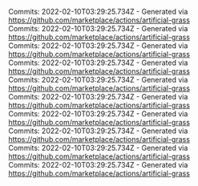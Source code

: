 Commits: 2022-02-10T03:29:25.734Z - Generated via https://github.com/marketplace/actions/artificial-grass
<br>
Commits: 2022-02-10T03:29:25.734Z - Generated via https://github.com/marketplace/actions/artificial-grass
<br>
Commits: 2022-02-10T03:29:25.734Z - Generated via https://github.com/marketplace/actions/artificial-grass
<br>
Commits: 2022-02-10T03:29:25.734Z - Generated via https://github.com/marketplace/actions/artificial-grass
<br>
Commits: 2022-02-10T03:29:25.734Z - Generated via https://github.com/marketplace/actions/artificial-grass
<br>
Commits: 2022-02-10T03:29:25.734Z - Generated via https://github.com/marketplace/actions/artificial-grass
<br>
Commits: 2022-02-10T03:29:25.734Z - Generated via https://github.com/marketplace/actions/artificial-grass
<br>
Commits: 2022-02-10T03:29:25.734Z - Generated via https://github.com/marketplace/actions/artificial-grass
<br>
Commits: 2022-02-10T03:29:25.734Z - Generated via https://github.com/marketplace/actions/artificial-grass
<br>
Commits: 2022-02-10T03:29:25.734Z - Generated via https://github.com/marketplace/actions/artificial-grass
<br>
